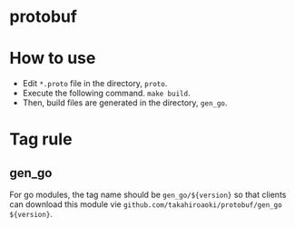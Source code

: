 # protobuf

# How to use

- Edit `*.proto` file in the directory, `proto`.
- Execute the following command. `make build`.
- Then, build files are generated in the directory, `gen_go`.

# Tag rule

## gen_go

For go modules, the tag name should be `gen_go/${version}` so that clients can download this module vie `github.com/takahiroaoki/protobuf/gen_go ${version}`.

